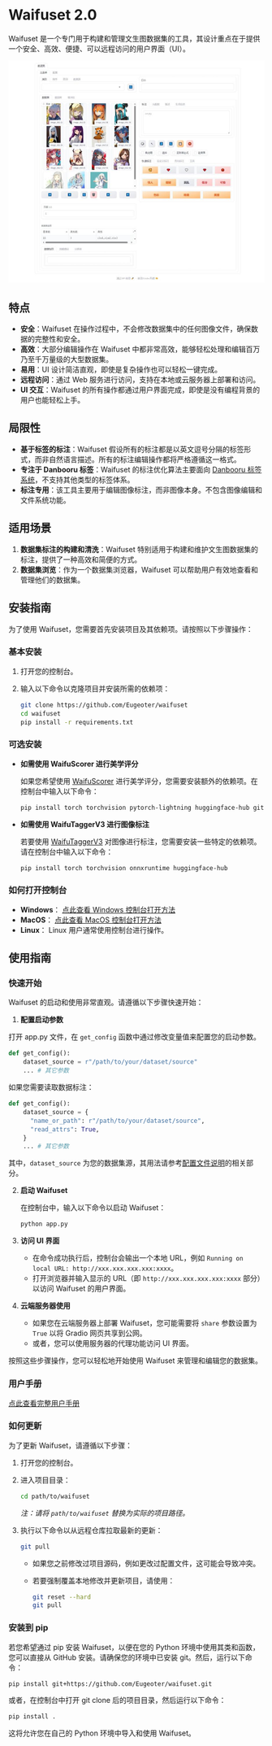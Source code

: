 # Waifuset 2.0

Waifuset 是一个专门用于构建和管理文生图数据集的工具，其设计重点在于提供一个安全、高效、便捷、可以远程访问的用户界面（UI）。

![UI](/docs/assests/ui.jpeg)

## 特点

- **安全**：Waifuset 在操作过程中，不会修改数据集中的任何图像文件，确保数据的完整性和安全。
- **高效**：大部分编辑操作在 Waifuset 中都非常高效，能够轻松处理和编辑百万乃至千万量级的大型数据集。
- **易用**：UI 设计简洁直观，即使是复杂操作也可以轻松一键完成。
- **远程访问**：通过 Web 服务进行访问，支持在本地或云服务器上部署和访问。
- **UI 交互**：Waifuset 的所有操作都通过用户界面完成，即使是没有编程背景的用户也能轻松上手。

## 局限性

- **基于标签的标注**：Waifuset 假设所有的标注都是以英文逗号分隔的标签形式，而非自然语言描述。所有的标注编辑操作都将严格遵循这一格式。
- **专注于 Danbooru 标签**：Waifuset 的标注优化算法主要面向 [Danbooru 标签系统](https://danbooru.donmai.us/tags)，不支持其他类型的标签体系。
- **标注专用**：该工具主要用于编辑图像标注，而非图像本身。不包含图像编辑和文件系统功能。

## 适用场景

1. **数据集标注的构建和清洗**：Waifuset 特别适用于构建和维护文生图数据集的标注，提供了一种高效和简便的方式。
2. **数据集浏览**：作为一个数据集浏览器，Waifuset 可以帮助用户有效地查看和管理他们的数据集。

## 安装指南

为了使用 Waifuset，您需要首先安装项目及其依赖项。请按照以下步骤操作：

### 基本安装

1. 打开您的控制台。
2. 输入以下命令以克隆项目并安装所需的依赖项：

   ```bash
   git clone https://github.com/Eugeoter/waifuset
   cd waifuset
   pip install -r requirements.txt
   ```

### 可选安装

- **如需使用 WaifuScorer 进行美学评分**

  如果您希望使用 [WaifuScorer](https://huggingface.co/Eugeoter/waifu-scorer-v2) 进行美学评分，您需要安装额外的依赖项。在控制台中输入以下命令：

  ```bash
  pip install torch torchvision pytorch-lightning huggingface-hub git+https://github.com/openai/CLIP.git
  ```

- **如需使用 WaifuTaggerV3 进行图像标注**

  若要使用 [WaifuTaggerV3](https://huggingface.co/SmilingWolf/wd-swinv2-tagger-v3) 对图像进行标注，您需要安装一些特定的依赖项。请在控制台中输入以下命令：

  ```bash
  pip install torch torchvision onnxruntime huggingface-hub
  ```

### 如何打开控制台

- **Windows**：
  [点此查看 Windows 控制台打开方法](https://blog.csdn.net/weixin_43131046/article/details/107030089)
- **MacOS**：
  [点此查看 MacOS 控制台打开方法](https://support.apple.com/zh-cn/guide/terminal/apd5265185d-f365-44cb-8b09-71a064a42125/mac)
- **Linux**：
  Linux 用户通常使用控制台进行操作。

## 使用指南

### 快速开始

Waifuset 的启动和使用非常直观。请遵循以下步骤快速开始：

1. **配置启动参数**

打开 app.py 文件，在 `get_config` 函数中通过修改变量值来配置您的启动参数。

```python
def get_config():
    dataset_source = r"/path/to/your/dataset/source"
    ... # 其它参数
```

如果您需要读取数据标注：

```python
def get_config():
    dataset_source = {
      "name_or_path": r"/path/to/your/dataset/source",
      "read_attrs": True,
    }
    ... # 其它参数
```

其中，`dataset_source` 为您的数据集源，其用法请参考[配置文件说明](docs/ui.md)的相关部分。

2. **启动 Waifuset**

   在控制台中，输入以下命令以启动 Waifuset：

   ```bash
   python app.py
   ```

3. **访问 UI 界面**

   - 在命令成功执行后，控制台会输出一个本地 URL，例如 `Running on local URL: http://xxx.xxx.xxx.xxx:xxxx`。
   - 打开浏览器并输入显示的 URL（即 `http://xxx.xxx.xxx.xxx:xxxx` 部分）以访问 Waifuset 的用户界面。

4. **云端服务器使用**

   - 如果您在云端服务器上部署 Waifuset，您可能需要将 `share` 参数设置为 `True` 以将 Gradio 网页共享到公网。
   - 或者，您可以使用服务器的代理功能访问 UI 界面。

按照这些步骤操作，您可以轻松地开始使用 Waifuset 来管理和编辑您的数据集。

### 用户手册

[点此查看完整用户手册](docs/ui.md)

### 如何更新

为了更新 Waifuset，请遵循以下步骤：

1. 打开您的控制台。
2. 进入项目目录：

   ```bash
   cd path/to/waifuset
   ```

   _注：请将 `path/to/waifuset` 替换为实际的项目路径。_

3. 执行以下命令以从远程仓库拉取最新的更新：

   ```bash
   git pull
   ```

   - 如果您之前修改过项目源码，例如更改过配置文件，这可能会导致冲突。
   - 若要强制覆盖本地修改并更新项目，请使用：

     ```bash
     git reset --hard
     git pull
     ```

### 安装到 pip

若您希望通过 pip 安装 Waifuset，以便在您的 Python 环境中使用其类和函数，您可以直接从 GitHub 安装。请确保您的环境中已安装 git。然后，运行以下命令：

```bash
pip install git+https://github.com/Eugeoter/waifuset.git
```

或者，在控制台中打开 git clone 后的项目目录，然后运行以下命令：

```bash
pip install .
```

这将允许您在自己的 Python 环境中导入和使用 Waifuset。

